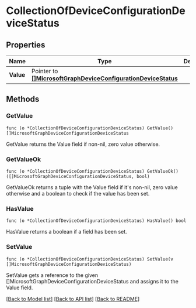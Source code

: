 # CollectionOfDeviceConfigurationDeviceStatus

## Properties

Name | Type | Description | Notes
------------ | ------------- | ------------- | -------------
**Value** | Pointer to [**[]MicrosoftGraphDeviceConfigurationDeviceStatus**](microsoft.graph.deviceConfigurationDeviceStatus.md) |  | [optional] 

## Methods

### GetValue

`func (o *CollectionOfDeviceConfigurationDeviceStatus) GetValue() []MicrosoftGraphDeviceConfigurationDeviceStatus`

GetValue returns the Value field if non-nil, zero value otherwise.

### GetValueOk

`func (o *CollectionOfDeviceConfigurationDeviceStatus) GetValueOk() ([]MicrosoftGraphDeviceConfigurationDeviceStatus, bool)`

GetValueOk returns a tuple with the Value field if it's non-nil, zero value otherwise
and a boolean to check if the value has been set.

### HasValue

`func (o *CollectionOfDeviceConfigurationDeviceStatus) HasValue() bool`

HasValue returns a boolean if a field has been set.

### SetValue

`func (o *CollectionOfDeviceConfigurationDeviceStatus) SetValue(v []MicrosoftGraphDeviceConfigurationDeviceStatus)`

SetValue gets a reference to the given []MicrosoftGraphDeviceConfigurationDeviceStatus and assigns it to the Value field.


[[Back to Model list]](../README.md#documentation-for-models) [[Back to API list]](../README.md#documentation-for-api-endpoints) [[Back to README]](../README.md)


